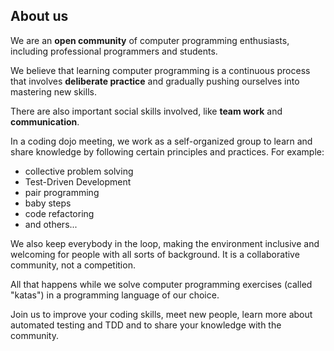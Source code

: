 ## About us

We are an **open community** of computer programming enthusiasts, including
professional programmers and students.

We believe that learning computer programming is a continuous process that
involves **deliberate practice** and gradually pushing ourselves into mastering
new skills.

There are also important social skills involved, like **team work** and
**communication**.

In a coding dojo meeting, we work as a self-organized group to learn and share
knowledge by following certain principles and practices. For example:

- collective problem solving
- Test-Driven Development
- pair programming
- baby steps
- code refactoring
- and others...

We also keep everybody in the loop, making the environment inclusive and
welcoming for people with all sorts of background. It is a collaborative
community, not a competition.

All that happens while we solve computer programming exercises (called "katas")
in a programming language of our choice.

Join us to improve your coding skills, meet new people, learn more about
automated testing and TDD and to share your knowledge with the community.
